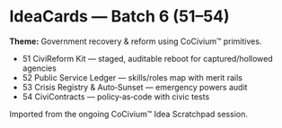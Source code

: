 <!-- status: stub; target: 150+ words -->
<!-- status: stub; target: 150+ words -->
# IdeaCards — Batch 6 (51–54)

**Theme:** Government recovery & reform using CoCivium™ primitives.

- 51 CiviReform Kit — staged, auditable reboot for captured/hollowed agencies
- 52 Public Service Ledger — skills/roles map with merit rails
- 53 Crisis Registry & Auto‑Sunset — emergency powers audit
- 54 CiviContracts — policy‑as‑code with civic tests

Imported from the ongoing CoCivium™ Idea Scratchpad session.


